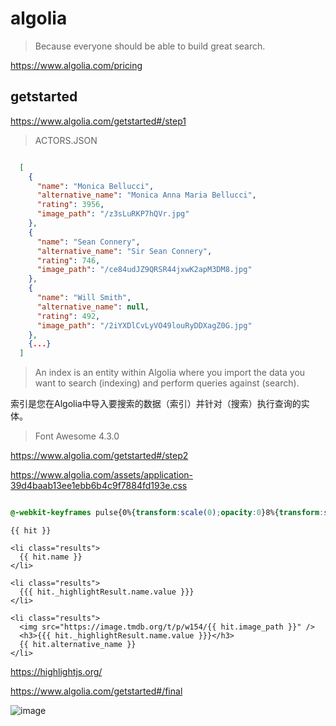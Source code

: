 
# algolia

> Because everyone should be able to build great search.

https://www.algolia.com/pricing

## getstarted

https://www.algolia.com/getstarted#/step1

> ACTORS.JSON

```json

  [
    {
      "name": "Monica Bellucci",
      "alternative_name": "Monica Anna Maria Bellucci",
      "rating": 3956,
      "image_path": "/z3sLuRKP7hQVr.jpg"
    },
    {
      "name": "Sean Connery",
      "alternative_name": "Sir Sean Connery",
      "rating": 746,
      "image_path": "/ce84udJZ9QRSR44jxwK2apM3DM8.jpg"
    },
    {
      "name": "Will Smith",
      "alternative_name": null,
      "rating": 492,
      "image_path": "/2iYXDlCvLyVO49louRyDDXagZ0G.jpg"
    },
    {...}
  ]

```

> An index is an entity within Algolia where you import the data you want to search (indexing) and perform queries against (search).

索引是您在Algolia中导入要搜索的数据（索引）并针对（搜索）执行查询的实体。

> Font Awesome 4.3.0

https://www.algolia.com/getstarted#/step2

https://www.algolia.com/assets/application-39d4baab13ee1ebb6b4c9f7884fd193e.css

```css

@-webkit-keyframes pulse{0%{transform:scale(0);opacity:0}8%{transform:scale(0);opacity:0}15%{transform:scale(0.1);opacity:1}30%{transform:scale(0.5);opacity:1}100%{opacity:0;transform:scale(1)}}
```


```codes
{{ hit }}

<li class="results">
  {{ hit.name }}
</li>

<li class="results">
  {{{ hit._highlightResult.name.value }}}
</li>

<li class="results">
  <img src="https://image.tmdb.org/t/p/w154/{{ hit.image_path }}" />
  <h3>{{{ hit._highlightResult.name.value }}}</h3>
  {{ hit.alternative_name }}
</li>

```

https://highlightjs.org/

https://www.algolia.com/getstarted#/final

![image](https://user-images.githubusercontent.com/18028768/31304081-89b62c8a-ab4c-11e7-855f-d975254149f5.png)




